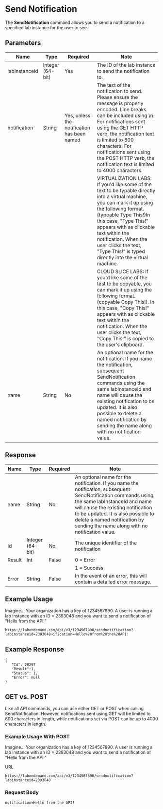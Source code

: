 # Send Notification 

The **SendNotification** command allows you to send a notification to a specified lab instance for the user to see.

## Parameters

|Name|Type|Required|Note
|--- |--- |--- |--- |
|labInstanceId|Integer (64-bit)|Yes|The ID of the lab instance to send the notification to.|
|notification|String|Yes, unless the notification has been named|The text of the notification to send. Please ensure the message is properly encoded. Line breaks can be included using \n. For notifications sent using the GET HTTP verb, the notification text is limited to 800 characters. For notifications sent using the POST HTTP verb, the notification text is limited to 4000 characters.
||||VIRTUALIZATION LABS: If you'd like some of the text to be typable directly into a virtual machine, you can mark it up using the following format. {typeable Type This!}In this case, "Type This!" appears with as clickable text within the notification. When the user clicks the text, "Type This!" is typed directly into the virtual machine. 
||||CLOUD SLICE LABS: If you'd like some of the test to be copyable, you can mark it up using the following format.{copyable Copy This!}. In this case, "Copy This!" appears with as clickable text within the notification. When the user clicks the text, "Copy This!" is copied to the user's clipboard.
|name|String|No|An optional name for the notification. If you name the notification, subsequent SendNotification commands using the same labInstanceId and name will cause the existing notification to be updated. It is also possible to delete a named notification by sending the name along with no notification value.|

## Response

|Name|Type|Required|Note
|--- |--- |--- |--- |
|name|String|No|An optional name for the notification. If you name the notification, subsequent SendNotification commands using the same labInstanceId and name will cause the existing notification to be updated. It is also possible to delete a named notification by sending the name along with no notification value.|
|Id|Integer (64-bit)|No|The unique identifier of the notification|
|Result|Int|False|0 = Error
||||1 = Success|
|Error|String|False|In the event of an error, this will contain a detailed error message.|

## Example Usage

Imagine… Your organization has a key of 1234567890. A user is running a lab instance with an ID = 2393048 and you want to send a notification of "Hello from the API!"

```
https://labondemand.com/api/v3/1234567890/sendnotification?labinstanceid=2393048¬ification=Hello%20from%20the%20API!
```

## Example Response

```
{
   "Id": 28297
   "Result":1,
   "Status": 1,
   "Error": null
}
```

## GET vs. POST

Like all API commands, you can use either GET or POST when calling SendNotification. However, notifications sent using GET will be limited to 800 characters in length, while notifications set via POST can be up to 4000 characters in length.

### Example Usage With POST

Imagine… Your organization has a key of 1234567890. A user is running a lab instance with an ID = 2393048 and you want to send a notification of "Hello from the API!"

URL
```
https://labondemand.com/api/v3/1234567890/sendnotification?labinstanceid=2393048
```

### Request Body

```
notification=Hello from the API!
```